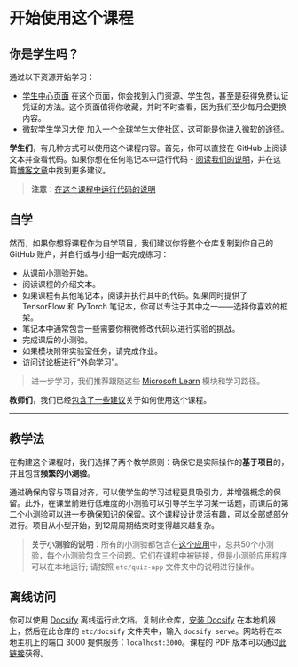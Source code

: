 # 开始使用这个课程

## 你是学生吗？

通过以下资源开始学习：

* [学生中心页面](https://docs.microsoft.com/learn/student-hub?WT.mc_id=academic-77998-cacaste) 在这个页面，你会找到入门资源、学生包，甚至是获得免费认证凭证的方法。这个页面值得你收藏，并时不时查看，因为我们至少每月会更换内容。
* [微软学生学习大使](https://studentambassadors.microsoft.com?WT.mc_id=academic-77998-cacaste) 加入一个全球学生大使社区，这可能是你进入微软的途径。

**学生们**，有几种方式可以使用这个课程内容。首先，你可以直接在 GitHub 上阅读文本并查看代码。如果你想在任何笔记本中运行代码 - [阅读我们的说明](./etc/how-to-run_chs.md)，并在这篇[博客文章](https://soshnikov.com/education/how-to-execute-notebooks-from-github/)中找到更多建议。

> **注意**：[在这个课程中运行代码的说明](/how-to-run_chs.md)

## 自学

然而，如果你想将课程作为自学项目，我们建议你将整个仓库复制到你自己的 GitHub 账户，并自行或与小组一起完成练习：

* 从课前小测验开始。
* 阅读课程的介绍文本。
* 如果课程有其他笔记本，阅读并执行其中的代码。如果同时提供了 TensorFlow 和 PyTorch 笔记本，你可以专注于其中之一——选择你喜欢的框架。
* 笔记本中通常包含一些需要你稍微修改代码以进行实验的挑战。
* 完成课后的小测验。
* 如果模块附带实验室任务，请完成作业。
* 访问[讨论板](https://github.com/microsoft/AI-For-Beginners/discussions)进行“外向学习”。

> 进一步学习，我们推荐跟随这些 [Microsoft Learn](https://docs.microsoft.com/en-us/users/dmitrysoshnikov-9132/collections/31zgizg2p418yo/?WT.mc_id=academic-77998-cacaste) 模块和学习路径。

**教师们**，我们已经[包含了一些建议](/for-teachers_chs.md)关于如何使用这个课程。

---

## 教学法

在构建这个课程时，我们选择了两个教学原则：确保它是实际操作的**基于项目**的，并且包含**频繁的小测验**。

通过确保内容与项目对齐，可以使学生的学习过程更具吸引力，并增强概念的保留。此外，在课堂前进行低难度的小测验可以引导学生学习某一话题，而课后的第二个小测验可以进一步确保知识的保留。这个课程设计灵活有趣，可以全部或部分进行。项目从小型开始，到12周周期结束时变得越来越复杂。

> **关于小测验的说明**：所有的小测验都包含在[这个应用](https://red-field-0a6ddfd03.1.azurestaticapps.net/)中，总共50个小测验，每个小测验包含三个问题。它们在课程中被链接，但是小测验应用程序可以在本地运行; 请按照 `etc/quiz-app` 文件夹中的说明进行操作。

## 离线访问

你可以使用 [Docsify](https://docsify.js.org/#/) 离线运行此文档。复制此仓库，[安装 Docsify](https://docsify.js.org/#/quickstart) 在本地机器上，然后在此仓库的 `etc/docsify` 文件夹中，输入 `docsify serve`。网站将在本地主机上的端口 3000 提供服务：`localhost:3000`。课程的 PDF 版本可以通过[此链接](/etc/pdf/readme.pdf)获得。